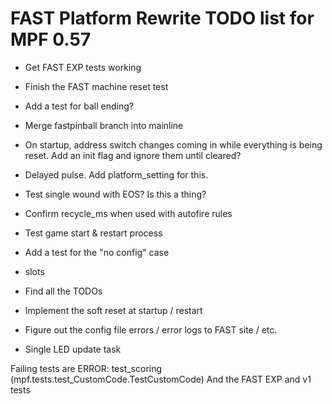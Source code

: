 # FAST Platform Rewrite TODO list for MPF 0.57

* Get FAST EXP tests working
* Finish the FAST machine reset test
* Add a test for ball ending?
* Merge fastpinball branch into mainline

* On startup, address switch changes coming in while everything is being reset. Add an init flag and ignore them until cleared?
* Delayed pulse. Add platform_setting for this.
* Test single wound with EOS? Is this a thing?
* Confirm recycle_ms when used with autofire rules
* Test game start & restart process
* Add a test for the "no config" case
* slots
* Find all the TODOs
* Implement the soft reset at startup / restart
* Figure out the config file errors / error logs to FAST site / etc.
* Single LED update task

Failing tests are
ERROR: test_scoring (mpf.tests.test_CustomCode.TestCustomCode)
And the FAST EXP and v1 tests